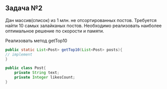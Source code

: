 ## Задача №2

Дан массив(список) из 1 млн. не отсортированных постов. Требуется найти 10 самых залайканых постов. Необходимо 
реализовать наиболее оптимальное решение по скорости и памяти.

Реализовать метод getTop10

```java
public static List<Post> getTop10(List<Post> posts){
// implement
}

public class Post{
    private String text;
    private Integer likesCount;
}
```
